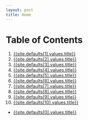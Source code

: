 ```yaml
---
layout: post
title: Home
---
```


# Table of Contents

1. [{{site.defaults[1].values.title}}](package01/)
1. [{{site.defaults[2].values.title}}](package02/)
1. [{{site.defaults[3].values.title}}](package03/)
1. [{{site.defaults[4].values.title}}](package04/)
1. [{{site.defaults[5].values.title}}](package05/)
1. [{{site.defaults[6].values.title}}](package06/)
1. [{{site.defaults[7].values.title}}](package07/)
1. [{{site.defaults[8].values.title}}](package08/)
1. [{{site.defaults[9].values.title}}](package09/)
1. [{{site.defaults[10].values.title}}](package10/)

* [{{site.defaults[0].values.title}}](packageN/)

